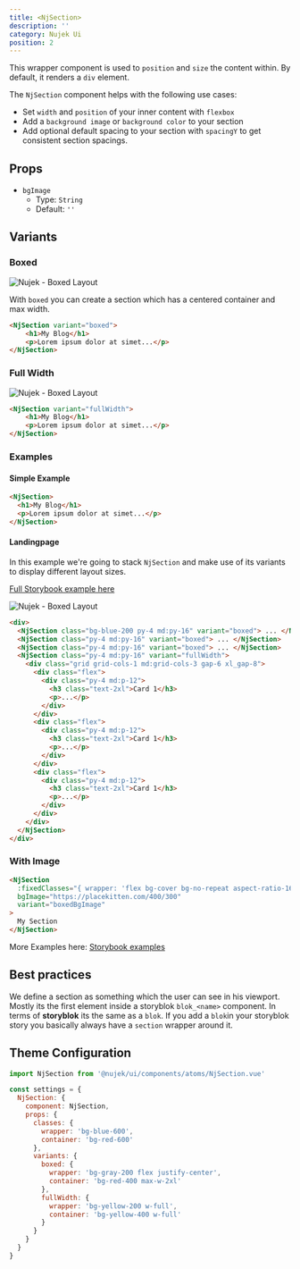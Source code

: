 ```yaml
---
title: <NjSection>
description: ''
category: Nujek Ui
position: 2
---
```


This wrapper component is used to `position` and `size` the content within. By default, it renders a `div` element.

The `NjSection` component helps with the following use cases:

- Set `width` and `position` of your inner content with `flexbox`
- Add a `background image` or `background color` to your section
- Add optional default spacing to your section with `spacingY` to get consistent section spacings.

## Props

- `bgImage`
  - Type: `String`
  - Default: `''`

## Variants

### Boxed

<img src="/boxed_layout.svg" class="img" alt="Nujek - Boxed Layout" />

With `boxed` you can create a section which has a centered container and max width.

```md
<NjSection variant="boxed">
    <h1>My Blog</h1>
    <p>Lorem ipsum dolor at simet...</p>
</NjSection>
```

### Full Width

<img src="/full_width_layout.svg" class="img" alt="Nujek - Boxed Layout" />

```md
<NjSection variant="fullWidth">
    <h1>My Blog</h1>
    <p>Lorem ipsum dolor at simet...</p>
</NjSection>
```

### Examples

#### Simple Example

```html
<NjSection>
  <h1>My Blog</h1>
  <p>Lorem ipsum dolor at simet...</p>
</NjSection>
```

#### Landingpage

In this example we're going to stack `NjSection` and make use of
its variants to display different layout sizes.

<a target="_blank" href="https://nujek-storybook.vercel.app
/?path=/story/njsection--landingpage">Full Storybook example here</a>

<img src="/landing_page.svg" class="img" alt="Nujek - Boxed Layout" />

```html
<div>
  <NjSection class="bg-blue-200 py-4 md:py-16" variant="boxed"> ... </NjSection>
  <NjSection class="py-4 md:py-16" variant="boxed"> ... </NjSection>
  <NjSection class="py-4 md:py-16" variant="boxed"> ... </NjSection>
  <NjSection class="py-4 md:py-16" variant="fullWidth">
    <div class="grid grid-cols-1 md:grid-cols-3 gap-6 xl_gap-8">
      <div class="flex">
        <div class="py-4 md:p-12">
          <h3 class="text-2xl">Card 1</h3>
          <p>...</p>
        </div>
      </div>
      <div class="flex">
        <div class="py-4 md:p-12">
          <h3 class="text-2xl">Card 1</h3>
          <p>...</p>
        </div>
      </div>
      <div class="flex">
        <div class="py-4 md:p-12">
          <h3 class="text-2xl">Card 1</h3>
          <p>...</p>
        </div>
      </div>
    </div>
  </NjSection>
</div>
```

### With Image

```html
<NjSection
  :fixedClasses="{ wrapper: 'flex bg-cover bg-no-repeat aspect-ratio-16/9' }"
  bgImage="https://placekitten.com/400/300"
  variant="boxedBgImage"
>
  My Section
</NjSection>
```

<alert>

More Examples here: <a href="https://nujek-storybook.vercel.app
/?path=/story/njsection--boxed">Storybook examples</a>

</alert>

## Best practices

We define a section as something which the user can see in his viewport. Mostly its the first element inside a storyblok `blok_<name>` component. In terms of **storyblok** its the same as a `blok`. If you add a `blok`in your storyblok story you basically always have a `section` wrapper around it.

## Theme Configuration

```js
import NjSection from '@nujek/ui/components/atoms/NjSection.vue'

const settings = {
  NjSection: {
    component: NjSection,
    props: {
      classes: {
        wrapper: 'bg-blue-600',
        container: 'bg-red-600'
      },
      variants: {
        boxed: {
          wrapper: 'bg-gray-200 flex justify-center',
          container: 'bg-red-400 max-w-2xl'
        },
        fullWidth: {
          wrapper: 'bg-yellow-200 w-full',
          container: 'bg-yellow-400 w-full'
        }
      }
    }
  }
}
```
